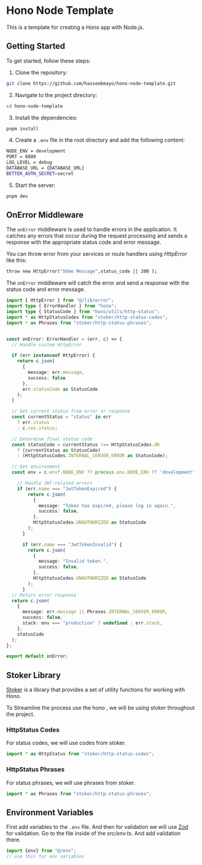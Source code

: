 # Hono Node Template

This is a template for creating a Hono app with Node.js.

## Getting Started

To get started, follow these steps:

1. Clone the repository:

```bash
git clone https://github.com/hasseebmayo/hono-node-template.git
```

2. Navigate to the project directory:

```bash
cd hono-node-template
```

3. Install the dependencies:

```bash
pnpm install
```

4. Create a `.env` file in the root directory and add the following content:

```bash
NODE_ENV = development
PORT = 8080
LOG_LEVEL = debug
DATABASE_URL = {DATABASE_URL}
BETTER_AUTH_SECRET=secret
```

5. Start the server:

```bash
pnpm dev
```

## OnError Middleware

The `onError` middleware is used to handle errors in the application. It catches any errors that occur during the request processing and sends a response with the appropriate status code and error message.

You can throw error from your services or route handlers using _HttpError_ like this:

```bash
throw new HttpError("SOme Message",status_code || 200 );
```

The `onError` middleware will catch the error and send a response with the status code and error message.

```ts
import { HttpError } from "@/lib/error";
import type { ErrorHandler } from "hono";
import type { StatusCode } from "hono/utils/http-status";
import * as HttpStatusCodes from "stoker/http-status-codes";
import * as Phrases from "stoker/http-status-phrases";


const onError: ErrorHandler = (err, c) => {
  // Handle custom HttpError

  if (err instanceof HttpError) {
    return c.json(
      {
        message: err.message,
        success: false
      },
      err.statusCode as StatusCode
    );
  }

  // Get current status from error or response
  const currentStatus = "status" in err
    ? err.status
    : c.res.status;

  // Determine final status code
  const statusCode = currentStatus !== HttpStatusCodes.OK
    ? (currentStatus as StatusCode)
    : (HttpStatusCodes.INTERNAL_SERVER_ERROR as StatusCode);

  // Get environment
  const env = c.env?.NODE_ENV ?? process.env.NODE_ENV ?? 'development';

    // Handle JWT-related errors
    if (err.name === "JwtTokenExpired") {
        return c.json(
          {
            message: "Token has expired, please log in again.",
            success: false,
          },
          HttpStatusCodes.UNAUTHORIZED as StatusCode
        );
      }

      if (err.name === "JwtTokenInvalid") {
        return c.json(
          {
            message: "Invalid token.",
            success: false,
          },
          HttpStatusCodes.UNAUTHORIZED as StatusCode
        );
      }
  // Return error response
  return c.json(
    {
      message: err.message || Phrases.INTERNAL_SERVER_ERROR,
      success: false,
      stack: env === "production" ? undefined : err.stack,
    },
    statusCode
  );
};

export default onError;
```


## Stoker Library
[Stoker](https://github.com/w3cj/stoker) is a library that provides a set of utility functions for working with Hono.

To Streamline the process use the hono , we will be using stoker throughout the project.

### HttpStatus Codes

For status codes, we will use codes from stoker.
```ts
import * as HttpStatus from "stoker/http-status-codes";
```

### HttpStatus Phrases

For status phrases, we will use phrases from stoker.
```ts
import * as Phrases from "stoker/http-status-phrases";
```

## Environment Variables

First add variables to the `.env` file. And then for validation we will use [Zod](https://github.com/colinhacks/zod) for validation.
Go to the file inside of the *src/env.ts*. And add validation there.
```ts
import {env} from "@/env";
// use this for env variables
```

